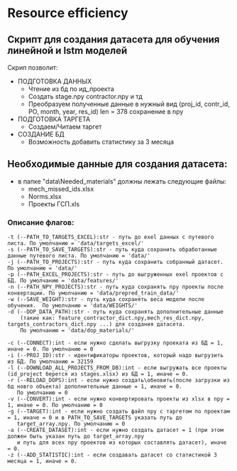 # **Resource efficiency**
## Скрипт для создания датасета для обучения линейной и lstm моделей
Скрип позволит:
* ПОДГОТОВКА ДАННЫХ
    -  Чтение из бд по ид_проекта
    -  Создать stage.npy contractor.npy и тд
    -  Преобразуем полученные данные в нужный вид (proj_id, contr_id, PO, month, year, res_id) len = 378
            сохранение в npy 
*  ПОДГОТОВКА ТАРГЕТА
    -  Создаем/Читаем таргет
* СОЗДАНИЕ БД
    -  Возможность добавить статистику за 3 месяца

## Необходимые данные для создания датасета:
* в папке "data\Needed_materials" должны лежать следующие файлы:
    - mech_missed_ids.xlsx
    - Norms.xlsx
    - Проекты ГСП.xls

### Описание флагов:
    -t (--PATH_TO_TARGETS_EXCEL):str - путь до exel данных с путевого листа. По умолчанию = 'data/targets_excel/'
    -s (--PATH_TO_SAVE_TARGETS):str - путь куда сохранить обработанные данные путевого листа. По умолчанию = 'data/'
    -j (--PATH_TO_PROJECTS):str - путь куда сохранить собранный датасет. По умолчанию = 'data/'
    -p (--PATH_EXCEL_PROJECTS):str - путь до выгруженных exel проектов с БД. По умолчанию = 'data/features/'
    -n (--PATH_NPY_PROJECTS):str - путь куда сохранять npy проекты после конвертации. По умолчанию = 'data/prepred_train_data/'
    -w (--SAVE_WEIGHT):str - путь куда сохранять веса модели после обучения.  По умолчанию = 'data/WEIGHTS/'
    -d (--DOP_DATA_PATH):str - путь куда сохранять дополнительные данные 
        (такие как: feature_contractor_dict.npy,mech_res_dict.npy, targets_contractors_dict.npy ...) для создания датасета. 
        По умолчанию = 'data/dop_materials/'

    -c (--CONNECT):int - если нужно сделать выгрузку проеката из БД = 1, иначе = 0. По умолчанию = 0
    -i (--PROJ_ID):str - идентификаторы проектов, который надо выгрузить из БД. По умолчанию = 32159
    -l (--DOWNLOAD_ALL_PROJECTS_FROM_DB):int - если выгружать все проекты (id_project берется из stages.xlsx) из БД = 1, иначе = 0.
    -r (--RELOAD_DOPS):int - если нужно создать\обновить(после загрузки из бд новго объекта) дополнительные данные = 1, иначе = 0.
       По умолчанию = 0
    -v (--CONVERT):int - если нужно конвертировать проекты из xlsx в npy = 1, иначе = 0. По умолчанию = 0
    -g (--TARGET):int - если нужно создать файл npy с таргетом по проектам = 1, иначе = 0 и в PATH_TO_SAVE_TARGETS указать путь до 
       target_array.npy. По умолчанию = 0
    -a (--CREATE_DATASET):int - если нужно создать датасет = 1 (при этом должен быть указан путь до target_array.npy
       и путь для всех npy проектов из которых составлять датасет), иначе = 0.  
    -z (--ADD_STATISTIC):int - если создавать датасет со статистикой 3 месяца = 1, иначе = 0.
    


    












